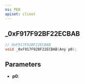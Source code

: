 ```yaml
---
ns: PED
apiset: client
---
```

## _0xF917F92BF22ECBAB

```c
// 0xF917F92BF22ECBAB
void _0xF917F92BF22ECBAB(Any p0);
```


## Parameters
* **p0**:



